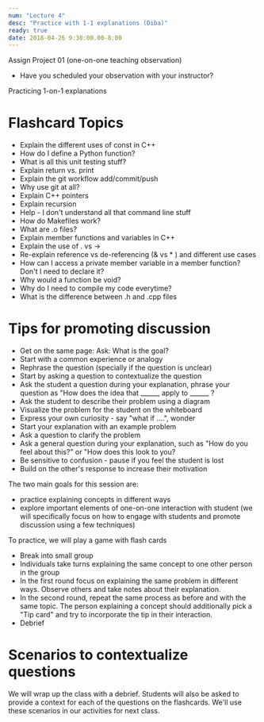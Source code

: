 ```yaml
---
num: "Lecture 4"
desc: "Practice with 1-1 explanations (Diba)"
ready: true
date: 2018-04-26 9:30:00.00-8:00
---
```


Assign Project 01 (one-on-one teaching observation)
* Have you scheduled your observation with your instructor?


Practicing 1-on-1 explanations 

# Flashcard Topics

* Explain the different uses of const in C++
* How do I define a Python function?
* What is all this unit testing stuff?
* Explain return vs. print
* Explain the git workflow add/commit/push
* Why use git at all?
* Explain C++ pointers
* Explain recursion
* Help - I don't understand all that command line stuff
* How do Makefiles work?
* What are .o files?
* Explain  member functions and variables in C++ 
* Explain the use of . vs ->
* Re-explain reference vs de-referencing (& vs * ) and different use cases
* How can I access a private member variable in a member function? Don't I need to declare it?
* Why would a function be void?
* Why do I need to compile my code everytime?
* What is the difference between .h and .cpp files

# Tips for promoting discussion

* Get on the same page: Ask: What is the goal?
* Start with a common experience or analogy
* Rephrase the question (specially if the question is unclear)
* Start by asking a question to contextualize the question
* Ask the student a question during your explanation, phrase your question as "How does the idea that ______ apply to ______ ?
* Ask the student to describe their problem using a diagram
* Visualize the problem for the student on the whiteboard
* Express your own curiosity - say "what if ....", wonder
* Start your explanation with an example problem
* Ask a question to clarify the problem
* Ask a general question during your explanation, such as "How do you feel about this?" or "How does this look to you?
* Be sensitive to confusion - pause if you feel the student is lost 
* Build on the other's response to increase their motivation


The two main goals for this session are:
* practice explaining concepts in different ways
* explore important elements of one-on-one interaction with student 
(we will specifically focus on how to engage with students and promote discussion using a few techniques)


To practice, we will play a game with flash cards
* Break into small group
* Individuals take turns explaining the same concept to one other person in the group
* In the first round focus on explaining the same problem in different ways. Observe others and take notes about their explanation.
* In the second round, repeat the same process as before and with the same topic. The person explaining a concept should additionally pick a "Tip card" and try to incorporate the tip in their interaction. 
* Debrief

# Scenarios to contextualize questions

We will wrap up the class with a debrief. Students will also be asked to provide a context for each of the questions on the flashcards. We'll use these scenarios in our activities for next class.


